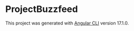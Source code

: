 # ProjectBuzzfeed

This project was generated with [Angular CLI](https://github.com/angular/angular-cli) version 17.1.0.
